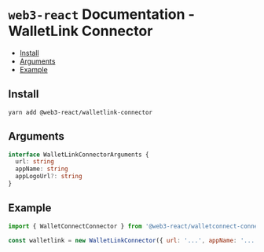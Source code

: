 # `web3-react` Documentation - WalletLink Connector

- [Install](#install)
- [Arguments](#arguments)
- [Example](#example)

## Install
`yarn add @web3-react/walletlink-connector`

## Arguments
```typescript
interface WalletLinkConnectorArguments {
  url: string
  appName: string
  appLogoUrl?: string
}
```

## Example
```javascript
import { WalletConnectConnector } from '@web3-react/walletconnect-connector'

const walletlink = new WalletLinkConnector({ url: '...', appName: '...' })
```
